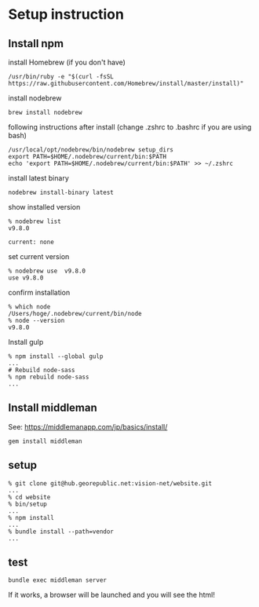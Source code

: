 # Setup instruction


## Install npm

install Homebrew (if you don't have)
```
/usr/bin/ruby -e "$(curl -fsSL https://raw.githubusercontent.com/Homebrew/install/master/install)"
```

install nodebrew

```
brew install nodebrew
```

following instructions after install
(change .zshrc to .bashrc if you are using bash)
```
/usr/local/opt/nodebrew/bin/nodebrew setup_dirs
export PATH=$HOME/.nodebrew/current/bin:$PATH
echo 'export PATH=$HOME/.nodebrew/current/bin:$PATH' >> ~/.zshrc
```

install latest binary
```
nodebrew install-binary latest
```

show installed version
```
% nodebrew list
v9.8.0

current: none
```

set current version
```
% nodebrew use  v9.8.0
use v9.8.0
```

confirm installation

```
% which node
/Users/hoge/.nodebrew/current/bin/node
% node --version
v9.8.0
```

Install gulp
```
% npm install --global gulp
...
# Rebuild node-sass
% npm rebuild node-sass
...
````
## Install middleman

See: https://middlemanapp.com/jp/basics/install/

```
gem install middleman
```


## setup
```
% git clone git@hub.georepublic.net:vision-net/website.git
...
% cd website
% bin/setup
...
% npm install
...
% bundle install --path=vendor
...
```

## test
```
bundle exec middleman server
```
If it works, a browser will be launched and you will see the html!
